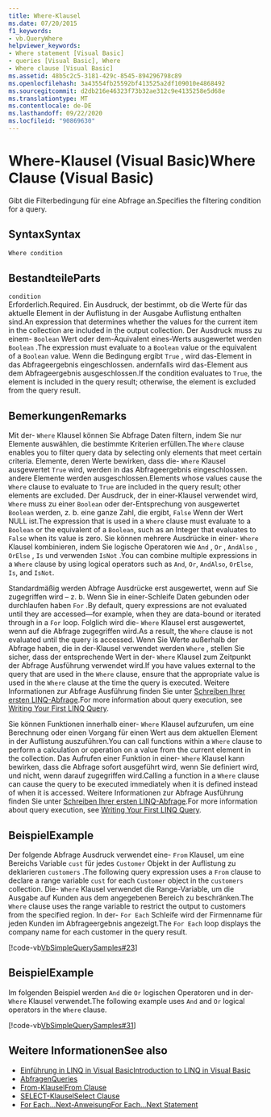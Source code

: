 ```yaml
---
title: Where-Klausel
ms.date: 07/20/2015
f1_keywords:
- vb.QueryWhere
helpviewer_keywords:
- Where statement [Visual Basic]
- queries [Visual Basic], Where
- Where clause [Visual Basic]
ms.assetid: 48b5c2c5-3181-429c-8545-894296798c89
ms.openlocfilehash: 3a43554fb25592bf413525a2df109010e4868492
ms.sourcegitcommit: d2db216e46323f73b32ae312c9e4135258e5d68e
ms.translationtype: MT
ms.contentlocale: de-DE
ms.lasthandoff: 09/22/2020
ms.locfileid: "90869630"
---
```

# <a name="where-clause-visual-basic"></a><span data-ttu-id="615c9-102">Where-Klausel (Visual Basic)</span><span class="sxs-lookup"><span data-stu-id="615c9-102">Where Clause (Visual Basic)</span></span>

<span data-ttu-id="615c9-103">Gibt die Filterbedingung für eine Abfrage an.</span><span class="sxs-lookup"><span data-stu-id="615c9-103">Specifies the filtering condition for a query.</span></span>  
  
## <a name="syntax"></a><span data-ttu-id="615c9-104">Syntax</span><span class="sxs-lookup"><span data-stu-id="615c9-104">Syntax</span></span>  
  
```vb  
Where condition  
```  
  
## <a name="parts"></a><span data-ttu-id="615c9-105">Bestandteile</span><span class="sxs-lookup"><span data-stu-id="615c9-105">Parts</span></span>  

 `condition`  
 <span data-ttu-id="615c9-106">Erforderlich.</span><span class="sxs-lookup"><span data-stu-id="615c9-106">Required.</span></span> <span data-ttu-id="615c9-107">Ein Ausdruck, der bestimmt, ob die Werte für das aktuelle Element in der Auflistung in der Ausgabe Auflistung enthalten sind.</span><span class="sxs-lookup"><span data-stu-id="615c9-107">An expression that determines whether the values for the current item in the collection are included in the output collection.</span></span> <span data-ttu-id="615c9-108">Der Ausdruck muss zu einem- `Boolean` Wert oder dem-Äquivalent eines-Werts ausgewertet werden `Boolean` .</span><span class="sxs-lookup"><span data-stu-id="615c9-108">The expression must evaluate to a `Boolean` value or the equivalent of a `Boolean` value.</span></span> <span data-ttu-id="615c9-109">Wenn die Bedingung ergibt `True` , wird das-Element in das Abfrageergebnis eingeschlossen. andernfalls wird das-Element aus dem Abfrageergebnis ausgeschlossen.</span><span class="sxs-lookup"><span data-stu-id="615c9-109">If the condition evaluates to `True`, the element is included in the query result; otherwise, the element is excluded from the query result.</span></span>  
  
## <a name="remarks"></a><span data-ttu-id="615c9-110">Bemerkungen</span><span class="sxs-lookup"><span data-stu-id="615c9-110">Remarks</span></span>  

 <span data-ttu-id="615c9-111">Mit der- `Where` Klausel können Sie Abfrage Daten filtern, indem Sie nur Elemente auswählen, die bestimmte Kriterien erfüllen.</span><span class="sxs-lookup"><span data-stu-id="615c9-111">The `Where` clause enables you to filter query data by selecting only elements that meet certain criteria.</span></span> <span data-ttu-id="615c9-112">Elemente, deren Werte bewirken, dass die- `Where` Klausel ausgewertet `True` wird, werden in das Abfrageergebnis eingeschlossen. andere Elemente werden ausgeschlossen.</span><span class="sxs-lookup"><span data-stu-id="615c9-112">Elements whose values cause the `Where` clause to evaluate to `True` are included in the query result; other elements are excluded.</span></span> <span data-ttu-id="615c9-113">Der Ausdruck, der in einer-Klausel verwendet wird, `Where` muss zu einer `Boolean` oder der-Entsprechung von ausgewertet `Boolean` werden, z. b. eine ganze Zahl, die ergibt, `False` Wenn der Wert NULL ist.</span><span class="sxs-lookup"><span data-stu-id="615c9-113">The expression that is used in a `Where` clause must evaluate to a `Boolean` or the equivalent of a `Boolean`, such as an Integer that evaluates to `False` when its value is zero.</span></span> <span data-ttu-id="615c9-114">Sie können mehrere Ausdrücke in einer- `Where` Klausel kombinieren, indem Sie logische Operatoren wie `And` , `Or` , `AndAlso` , `OrElse` , `Is` und verwenden `IsNot` .</span><span class="sxs-lookup"><span data-stu-id="615c9-114">You can combine multiple expressions in a `Where` clause by using logical operators such as `And`, `Or`, `AndAlso`, `OrElse`, `Is`, and `IsNot`.</span></span>  
  
 <span data-ttu-id="615c9-115">Standardmäßig werden Abfrage Ausdrücke erst ausgewertet, wenn auf Sie zugegriffen wird – z. b. Wenn Sie in einer-Schleife Daten gebunden oder durchlaufen haben `For` .</span><span class="sxs-lookup"><span data-stu-id="615c9-115">By default, query expressions are not evaluated until they are accessed—for example, when they are data-bound or iterated through in a `For` loop.</span></span> <span data-ttu-id="615c9-116">Folglich wird die- `Where` Klausel erst ausgewertet, wenn auf die Abfrage zugegriffen wird.</span><span class="sxs-lookup"><span data-stu-id="615c9-116">As a result, the `Where` clause is not evaluated until the query is accessed.</span></span> <span data-ttu-id="615c9-117">Wenn Sie Werte außerhalb der Abfrage haben, die in der-Klausel verwendet werden `Where` , stellen Sie sicher, dass der entsprechende Wert in der- `Where` Klausel zum Zeitpunkt der Abfrage Ausführung verwendet wird.</span><span class="sxs-lookup"><span data-stu-id="615c9-117">If you have values external to the query that are used in the `Where` clause, ensure that the appropriate value is used in the `Where` clause at the time the query is executed.</span></span> <span data-ttu-id="615c9-118">Weitere Informationen zur Abfrage Ausführung finden Sie unter [Schreiben Ihrer ersten LINQ-Abfrage](../../programming-guide/concepts/linq/writing-your-first-linq-query.md).</span><span class="sxs-lookup"><span data-stu-id="615c9-118">For more information about query execution, see [Writing Your First LINQ Query](../../programming-guide/concepts/linq/writing-your-first-linq-query.md).</span></span>  
  
 <span data-ttu-id="615c9-119">Sie können Funktionen innerhalb einer- `Where` Klausel aufzurufen, um eine Berechnung oder einen Vorgang für einen Wert aus dem aktuellen Element in der Auflistung auszuführen.</span><span class="sxs-lookup"><span data-stu-id="615c9-119">You can call functions within a `Where` clause to perform a calculation or operation on a value from the current element in the collection.</span></span> <span data-ttu-id="615c9-120">Das Aufrufen einer Funktion in einer- `Where` Klausel kann bewirken, dass die Abfrage sofort ausgeführt wird, wenn Sie definiert wird, und nicht, wenn darauf zugegriffen wird.</span><span class="sxs-lookup"><span data-stu-id="615c9-120">Calling a function in a `Where` clause can cause the query to be executed immediately when it is defined instead of when it is accessed.</span></span> <span data-ttu-id="615c9-121">Weitere Informationen zur Abfrage Ausführung finden Sie unter [Schreiben Ihrer ersten LINQ-Abfrage](../../programming-guide/concepts/linq/writing-your-first-linq-query.md).</span><span class="sxs-lookup"><span data-stu-id="615c9-121">For more information about query execution, see [Writing Your First LINQ Query](../../programming-guide/concepts/linq/writing-your-first-linq-query.md).</span></span>  
  
## <a name="example"></a><span data-ttu-id="615c9-122">Beispiel</span><span class="sxs-lookup"><span data-stu-id="615c9-122">Example</span></span>  

 <span data-ttu-id="615c9-123">Der folgende Abfrage Ausdruck verwendet eine- `From` Klausel, um eine Bereichs Variable `cust` für jedes `Customer` Objekt in der Auflistung zu deklarieren `customers` .</span><span class="sxs-lookup"><span data-stu-id="615c9-123">The following query expression uses a `From` clause to declare a range variable `cust` for each `Customer` object in the `customers` collection.</span></span> <span data-ttu-id="615c9-124">Die- `Where` Klausel verwendet die Range-Variable, um die Ausgabe auf Kunden aus dem angegebenen Bereich zu beschränken.</span><span class="sxs-lookup"><span data-stu-id="615c9-124">The `Where` clause uses the range variable to restrict the output to customers from the specified region.</span></span> <span data-ttu-id="615c9-125">In der- `For Each` Schleife wird der Firmenname für jeden Kunden im Abfrageergebnis angezeigt.</span><span class="sxs-lookup"><span data-stu-id="615c9-125">The `For Each` loop displays the company name for each customer in the query result.</span></span>  
  
 [!code-vb[VbSimpleQuerySamples#23](~/samples/snippets/visualbasic/VS_Snippets_VBCSharp/VbSimpleQuerySamples/VB/QuerySamples1.vb#23)]  
  
## <a name="example"></a><span data-ttu-id="615c9-126">Beispiel</span><span class="sxs-lookup"><span data-stu-id="615c9-126">Example</span></span>  

 <span data-ttu-id="615c9-127">Im folgenden Beispiel werden `And` die `Or` logischen Operatoren und in der- `Where` Klausel verwendet.</span><span class="sxs-lookup"><span data-stu-id="615c9-127">The following example uses `And` and `Or` logical operators in the `Where` clause.</span></span>  
  
 [!code-vb[VbSimpleQuerySamples#31](~/samples/snippets/visualbasic/VS_Snippets_VBCSharp/VbSimpleQuerySamples/VB/QuerySamples1.vb#31)]  
  
## <a name="see-also"></a><span data-ttu-id="615c9-128">Weitere Informationen</span><span class="sxs-lookup"><span data-stu-id="615c9-128">See also</span></span>

- [<span data-ttu-id="615c9-129">Einführung in LINQ in Visual Basic</span><span class="sxs-lookup"><span data-stu-id="615c9-129">Introduction to LINQ in Visual Basic</span></span>](../../programming-guide/language-features/linq/introduction-to-linq.md)
- [<span data-ttu-id="615c9-130">Abfragen</span><span class="sxs-lookup"><span data-stu-id="615c9-130">Queries</span></span>](index.md)
- [<span data-ttu-id="615c9-131">From-Klausel</span><span class="sxs-lookup"><span data-stu-id="615c9-131">From Clause</span></span>](from-clause.md)
- [<span data-ttu-id="615c9-132">SELECT-Klausel</span><span class="sxs-lookup"><span data-stu-id="615c9-132">Select Clause</span></span>](select-clause.md)
- [<span data-ttu-id="615c9-133">For Each...Next-Anweisung</span><span class="sxs-lookup"><span data-stu-id="615c9-133">For Each...Next Statement</span></span>](../statements/for-each-next-statement.md)
